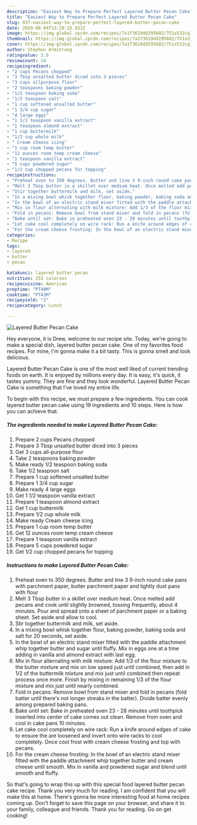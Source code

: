 ```yaml
---
description: "Easiest Way to Prepare Perfect Layered Butter Pecan Cake"
title: "Easiest Way to Prepare Perfect Layered Butter Pecan Cake"
slug: 937-easiest-way-to-prepare-perfect-layered-butter-pecan-cake
date: 2020-08-04T13:29:15.931Z
image: https://img-global.cpcdn.com/recipes/7a1f3619dd295602/751x532cq70/layered-butter-pecan-cake-recipe-main-photo.jpg
thumbnail: https://img-global.cpcdn.com/recipes/7a1f3619dd295602/751x532cq70/layered-butter-pecan-cake-recipe-main-photo.jpg
cover: https://img-global.cpcdn.com/recipes/7a1f3619dd295602/751x532cq70/layered-butter-pecan-cake-recipe-main-photo.jpg
author: Stephen Armstrong
ratingvalue: 3.6
reviewcount: 14
recipeingredient:
- "2 cups Pecans chopped"
- "3 Tbsp unsalted butter diced into 3 pieces"
- "3 cups allpurpose flour"
- "2 teaspoons baking powder"
- "1/2 teaspoon baking soda"
- "1/2 teaspoon salt"
- "1 cup softened unsalted butter"
- "1 3/4 cup sugar"
- "4 large eggs"
- "1 1/2 teaspoon vanilla extract"
- "1 teaspoon almond extract"
- "1 cup buttermilk"
- "1/2 cup whole milk"
- " Cream cheese icing"
- "1 cup room temp butter"
- "12 ounces room temp cream cheese"
- "1 teaspoon vanilla extract"
- "5 cups powdered sugar"
- "1/2 cup chopped pecans for topping"
recipeinstructions:
- "Preheat oven to 350 degrees. Butter and line 3 9-inch round cake pans with parchment paper, butter parchment paper and lightly dust pans with flour"
- "Melt 3 Tbsp butter in a skillet over medium heat. Once melted add pecans and cook until slightly browned, tossing frequently, about 4 minutes. Pour and spread onto a sheet of parchment paper or a baking sheet. Set aside and allow to cool."
- "Stir together buttermilk and milk, set aside."
- "In a mixing bowl whisk together flour, baking powder, baking soda and salt for 20 seconds, set aside."
- "In the bowl of an electric stand mixer fitted with the paddle attachment whip together butter and sugar until fluffy. Mix in eggs one at a time adding in vanilla and almond extract with last egg."
- "Mix in flour alternating with milk mixture: Add 1/3 of the flour mixture to the butter mixture and mix on low speed just until combined, then add in 1/2 of the buttermilk mixture and mix just until combined then repeat process once more. Finish by mixing in remaining 1/3 of the flour mixture and mix just until nearly combined."
- "Fold in pecans: Remove bowl from stand mixer and fold in pecans (fold batter until there&#39;s not longer streaks in the batter). Divide batter evenly among prepared baking pans."
- "Bake until set: Bake in preheated oven 23 - 28 minutes until toothpick inserted into center of cake comes out clean. Remove from oven and cool in cake pans 10 minutes."
- "Let cake cool completely on wire rack: Run a knife around edges of cake to ensure the are loosened and invert onto wire racks to cool completely. Once cool frost with cream cheese frosting and top with pecans."
- "For the cream cheese frosting: In the bowl of an electric stand mixer fitted with the paddle attachment whip together butter and cream cheese until smooth. Mix in vanilla and powdered sugar and blend until smooth and fluffy."
categories:
- Recipe
tags:
- layered
- butter
- pecan

katakunci: layered butter pecan 
nutrition: 253 calories
recipecuisine: American
preptime: "PT40M"
cooktime: "PT43M"
recipeyield: "2"
recipecategory: Lunch

---
```



![Layered Butter Pecan Cake](https://img-global.cpcdn.com/recipes/7a1f3619dd295602/751x532cq70/layered-butter-pecan-cake-recipe-main-photo.jpg)

Hey everyone, it is Drew, welcome to our recipe site. Today, we're going to make a special dish, layered butter pecan cake. One of my favorites food recipes. For mine, I'm gonna make it a bit tasty. This is gonna smell and look delicious.



Layered Butter Pecan Cake is one of the most well liked of current trending foods on earth. It is enjoyed by millions every day. It is easy, it's quick, it tastes yummy. They are fine and they look wonderful. Layered Butter Pecan Cake is something that I've loved my entire life.


To begin with this recipe, we must prepare a few ingredients. You can cook layered butter pecan cake using 19 ingredients and 10 steps. Here is how you can achieve that.

<!--inarticleads1-->

##### The ingredients needed to make Layered Butter Pecan Cake:

1. Prepare 2 cups Pecans chopped
1. Prepare 3 Tbsp unsalted butter diced into 3 pieces
1. Get 3 cups all-purpose flour
1. Take 2 teaspoons baking powder
1. Make ready 1/2 teaspoon baking soda
1. Take 1/2 teaspoon salt
1. Prepare 1 cup softened unsalted butter
1. Prepare 1 3/4 cup sugar
1. Make ready 4 large eggs
1. Get 1 1/2 teaspoon vanilla extract
1. Prepare 1 teaspoon almond extract
1. Get 1 cup buttermilk
1. Prepare 1/2 cup whole milk
1. Make ready  Cream cheese icing
1. Prepare 1 cup room temp butter
1. Get 12 ounces room temp cream cheese
1. Prepare 1 teaspoon vanilla extract
1. Prepare 5 cups powdered sugar
1. Get 1/2 cup chopped pecans for topping




<!--inarticleads2-->

##### Instructions to make Layered Butter Pecan Cake:

1. Preheat oven to 350 degrees. Butter and line 3 9-inch round cake pans with parchment paper, butter parchment paper and lightly dust pans with flour
1. Melt 3 Tbsp butter in a skillet over medium heat. Once melted add pecans and cook until slightly browned, tossing frequently, about 4 minutes. Pour and spread onto a sheet of parchment paper or a baking sheet. Set aside and allow to cool.
1. Stir together buttermilk and milk, set aside.
1. In a mixing bowl whisk together flour, baking powder, baking soda and salt for 20 seconds, set aside.
1. In the bowl of an electric stand mixer fitted with the paddle attachment whip together butter and sugar until fluffy. Mix in eggs one at a time adding in vanilla and almond extract with last egg.
1. Mix in flour alternating with milk mixture: Add 1/3 of the flour mixture to the butter mixture and mix on low speed just until combined, then add in 1/2 of the buttermilk mixture and mix just until combined then repeat process once more. Finish by mixing in remaining 1/3 of the flour mixture and mix just until nearly combined.
1. Fold in pecans: Remove bowl from stand mixer and fold in pecans (fold batter until there&#39;s not longer streaks in the batter). Divide batter evenly among prepared baking pans.
1. Bake until set: Bake in preheated oven 23 - 28 minutes until toothpick inserted into center of cake comes out clean. Remove from oven and cool in cake pans 10 minutes.
1. Let cake cool completely on wire rack: Run a knife around edges of cake to ensure the are loosened and invert onto wire racks to cool completely. Once cool frost with cream cheese frosting and top with pecans.
1. For the cream cheese frosting: In the bowl of an electric stand mixer fitted with the paddle attachment whip together butter and cream cheese until smooth. Mix in vanilla and powdered sugar and blend until smooth and fluffy.




So that's going to wrap this up with this special food layered butter pecan cake recipe. Thank you very much for reading. I am confident that you will make this at home. There's gonna be more interesting food at home recipes coming up. Don't forget to save this page on your browser, and share it to your family, colleague and friends. Thank you for reading. Go on get cooking!
